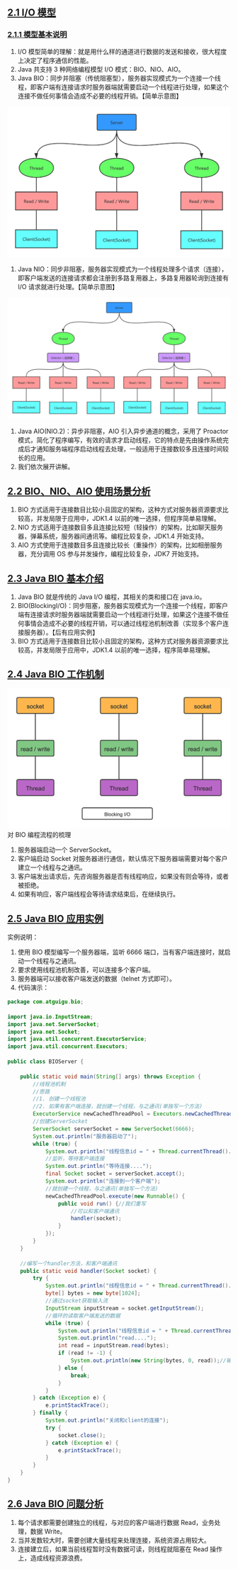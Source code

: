 ## [2.1 I/O 模型](https://dongzl.github.io/netty-handbook/#/_content/chapter02?id=_21-io-%e6%a8%a1%e5%9e%8b)
### [2.1.1 模型基本说明](https://dongzl.github.io/netty-handbook/#/_content/chapter02?id=_211-%e6%a8%a1%e5%9e%8b%e5%9f%ba%e6%9c%ac%e8%af%b4%e6%98%8e)

1. I/O 模型简单的理解：就是用什么样的通道进行数据的发送和接收，很大程度上决定了程序通信的性能。
2. Java 共支持 3 种网络编程模型 I/O 模式：BIO、NIO、AIO。
3. Java BIO：同步并阻塞（传统阻塞型），服务器实现模式为一个连接一个线程，即客户端有连接请求时服务器端就需要启动一个线程进行处理，如果这个连接不做任何事情会造成不必要的线程开销。【简单示意图】

![image.png](https://raw.githubusercontent.com/danmuking/image/main/e795d38d591b1a6fd2cc269ea0e6740a.png)

1. Java NIO：同步非阻塞，服务器实现模式为一个线程处理多个请求（连接），即客户端发送的连接请求都会注册到多路复用器上，多路复用器轮询到连接有 I/O 请求就进行处理。【简单示意图】

![image.png](https://raw.githubusercontent.com/danmuking/image/main/3ae9c9e7b917d834b31dd6a8aa131ef5.png)

1. Java AIO(NIO.2)：异步非阻塞，AIO 引入异步通道的概念，采用了 Proactor 模式，简化了程序编写，有效的请求才启动线程，它的特点是先由操作系统完成后才通知服务端程序启动线程去处理，一般适用于连接数较多且连接时间较长的应用。
2. 我们依次展开讲解。
## [2.2 BIO、NIO、AIO 使用场景分析](https://dongzl.github.io/netty-handbook/#/_content/chapter02?id=_22-bio%e3%80%81nio%e3%80%81aio-%e4%bd%bf%e7%94%a8%e5%9c%ba%e6%99%af%e5%88%86%e6%9e%90)

1. BIO 方式适用于连接数目比较小且固定的架构，这种方式对服务器资源要求比较高，并发局限于应用中，JDK1.4 以前的唯一选择，但程序简单易理解。
2. NIO 方式适用于连接数目多且连接比较短（轻操作）的架构，比如聊天服务器，弹幕系统，服务器间通讯等。编程比较复杂，JDK1.4 开始支持。
3. AIO 方式使用于连接数目多且连接比较长（重操作）的架构，比如相册服务器，充分调用 OS 参与并发操作，编程比较复杂，JDK7 开始支持。
## [2.3 Java BIO 基本介绍](https://dongzl.github.io/netty-handbook/#/_content/chapter02?id=_23-java-bio-%e5%9f%ba%e6%9c%ac%e4%bb%8b%e7%bb%8d)

1. Java BIO 就是传统的 Java I/O 编程，其相关的类和接口在 java.io。
2. BIO(BlockingI/O)：同步阻塞，服务器实现模式为一个连接一个线程，即客户端有连接请求时服务器端就需要启动一个线程进行处理，如果这个连接不做任何事情会造成不必要的线程开销，可以通过线程池机制改善（实现多个客户连接服务器）。【后有应用实例】
3. BIO 方式适用于连接数目比较小且固定的架构，这种方式对服务器资源要求比较高，并发局限于应用中，JDK1.4 以前的唯一选择，程序简单易理解。
## [2.4 Java BIO 工作机制](https://dongzl.github.io/netty-handbook/#/_content/chapter02?id=_24-java-bio-%e5%b7%a5%e4%bd%9c%e6%9c%ba%e5%88%b6)
![image.png](https://raw.githubusercontent.com/danmuking/image/main/840e6d5354819bacc681853b1fb52fb0.png)
对 BIO 编程流程的梳理

1. 服务器端启动一个 ServerSocket。
2. 客户端启动 Socket 对服务器进行通信，默认情况下服务器端需要对每个客户建立一个线程与之通讯。
3. 客户端发出请求后，先咨询服务器是否有线程响应，如果没有则会等待，或者被拒绝。
4. 如果有响应，客户端线程会等待请求结束后，在继续执行。
## [2.5 Java BIO 应用实例](https://dongzl.github.io/netty-handbook/#/_content/chapter02?id=_25-java-bio-%e5%ba%94%e7%94%a8%e5%ae%9e%e4%be%8b)
实例说明：

1. 使用 BIO 模型编写一个服务器端，监听 6666 端口，当有客户端连接时，就启动一个线程与之通讯。
2. 要求使用线程池机制改善，可以连接多个客户端。
3. 服务器端可以接收客户端发送的数据（telnet 方式即可）。
4. 代码演示：
```java
package com.atguigu.bio;

import java.io.InputStream;
import java.net.ServerSocket;
import java.net.Socket;
import java.util.concurrent.ExecutorService;
import java.util.concurrent.Executors;

public class BIOServer {

    public static void main(String[] args) throws Exception {
        //线程池机制
        //思路
        //1. 创建一个线程池
        //2. 如果有客户端连接，就创建一个线程，与之通讯(单独写一个方法)
        ExecutorService newCachedThreadPool = Executors.newCachedThreadPool();
        //创建ServerSocket
        ServerSocket serverSocket = new ServerSocket(6666);
        System.out.println("服务器启动了");
        while (true) {
            System.out.println("线程信息id = " + Thread.currentThread().getId() + "名字 = " + Thread.currentThread().getName());
            //监听，等待客户端连接
            System.out.println("等待连接....");
            final Socket socket = serverSocket.accept();
            System.out.println("连接到一个客户端");
            //就创建一个线程，与之通讯(单独写一个方法)
            newCachedThreadPool.execute(new Runnable() {
                public void run() {//我们重写
                    //可以和客户端通讯
                    handler(socket);
                }
            });
        }
    }

    //编写一个handler方法，和客户端通讯
    public static void handler(Socket socket) {
        try {
            System.out.println("线程信息id = " + Thread.currentThread().getId() + "名字 = " + Thread.currentThread().getName());
            byte[] bytes = new byte[1024];
            //通过socket获取输入流
            InputStream inputStream = socket.getInputStream();
            //循环的读取客户端发送的数据
            while (true) {
                System.out.println("线程信息id = " + Thread.currentThread().getId() + "名字 = " + Thread.currentThread().getName());
                System.out.println("read....");
                int read = inputStream.read(bytes);
                if (read != -1) {
                    System.out.println(new String(bytes, 0, read));//输出客户端发送的数据
                } else {
                    break;
                }
            }
        } catch (Exception e) {
            e.printStackTrace();
        } finally {
            System.out.println("关闭和client的连接");
            try {
                socket.close();
            } catch (Exception e) {
                e.printStackTrace();
            }
        }
    }
}
```
## [2.6 Java BIO 问题分析](https://dongzl.github.io/netty-handbook/#/_content/chapter02?id=_26-java-bio-%e9%97%ae%e9%a2%98%e5%88%86%e6%9e%90)

1. 每个请求都需要创建独立的线程，与对应的客户端进行数据 Read，业务处理，数据 Write。
2. 当并发数较大时，需要创建大量线程来处理连接，系统资源占用较大。
3. 连接建立后，如果当前线程暂时没有数据可读，则线程就阻塞在 Read 操作上，造成线程资源浪费。

